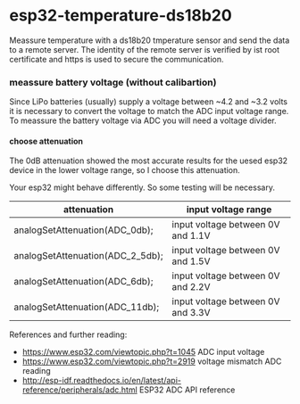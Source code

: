 # esp32-temperature-ds18b20
Meassure temperature with a ds18b20 tmperature sensor and send the data to a remote server. The identity of the remote server is verified by ist root certificate and https is used to secure the communication.


### meassure battery voltage (without calibartion)
Since LiPo batteries (usually) supply a voltage between ~4.2 and ~3.2 volts it is necessary to convert the voltage to match the ADC input voltage range. To meassure the battery voltage via ADC you will need a voltage divider. 

#### choose attenuation
The 0dB attenuation showed the most accurate results for the uesed esp32 device in the lower voltage range, so I choose this attenuation. 

Your esp32 might behave differently. So some testing will be necessary.

attenuation | input voltage range
----------------------------- | ----------------------------- 
analogSetAttenuation(ADC_0db); |  input voltage between 0V and 1.1V
analogSetAttenuation(ADC_2_5db); |  input voltage between 0V and 1.5V
analogSetAttenuation(ADC_6db); |  input voltage between 0V and 2.2V
analogSetAttenuation(ADC_11db); |  input voltage between 0V and 3.3V 


References and further reading:
- https://www.esp32.com/viewtopic.php?t=1045 ADC input voltage
- https://www.esp32.com/viewtopic.php?t=2919 voltage mismatch ADC reading
- http://esp-idf.readthedocs.io/en/latest/api-reference/peripherals/adc.html ESP32 ADC API reference
